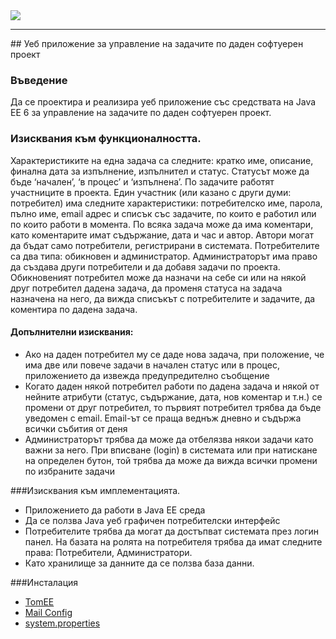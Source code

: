 <img src="http://go.sap.com/_jcr_content/parHeader/header/image.adapt.tablet.png/1431534986128.png" />
<hr/>
## Уеб приложение за управление на задачите по даден софтуерен проект

### Въведение
Да се проектира и реализира уеб приложение със средствата на Java EE 6 за управление
на задачите по даден софтуерен проект.

### Изисквания към функционалността.
Характеристиките на една задача са следните: кратко име, описание, финална дата за
изпълнение, изпълнител и статус. Статусът може да бъде ‘начален’, ‘в процес’ и
‘изпълнена’. По задачите работят участниците в проекта. Един участник (или казано с
други думи: потребител) има следните характеристики: потребителско име, парола, пълно
име, email адрес и списък със задачите, по които е работил или по които работи в момента.
По всяка задача може да има коментари, като коментарите имат съдържание, дата и час и
автор. Автори могат да бъдат само потребители, регистрирани в системата.
Потребителите са два типа: обикновен и администратор. Администраторът има право да
създава други потребители и да добавя задачи по проекта. Обикновеният потребител може
да назначи на себе си или на някой друг потребител дадена задача, да променя статуса на
задача назначена на него, да вижда списъкът с потребителите и задачите, да коментира по
дадена задача.

#### Допълнителни изисквания:
<ul>
	<li>
		Ако на даден потребител му се даде нова задача, при положение, че има две или
		повече задачи в начален статус или в процес, приложението да извежда
		предупредително съобщение
	</li>
	<li>
		Когато даден някой потребител работи по дадена задача и някой от нейните
		атрибути (статус, съдържание, дата, нов коментар и т.н.) се промени от друг
		потребител, то първият потребител трябва да бъде уведомен с email. Email-ът се
		праща веднъж дневно и съдържа всички събития от деня
	</li>
	<li>
		Администраторът трябва да може да отбелязва някои задачи като важни за него. При
		вписване (login) в системата или при натискане на определен бутон, той трябва да
		може да вижда всички промени по избраните задачи
	</li>
</ul>

###Изисквания към имплементацията.
<ul>
	<li>
		Приложението да работи в Java EE среда
	</li>
	<li>
		Да се ползва Java уеб графичен потребителски интерфейс
	</li>
	<li>	
		Потребителите трябва да могат да достъпват системата през логин панел. На базата
		на ролята на потребителя трябва да имат следните права: Потребители,
		Администратори.
	</li>	
	<li>
		Като хранилище за данните да се ползва база данни.
	</li>
</ul>

###Инсталация
<ul>
	<li>
		<a href="http://www.apache.org/dyn/closer.cgi/tomee/tomee-1.7.1/apache-tomee-1.7.1-jaxrs.zip" target="_blank">TomEE</a>
	</li>
	<li>
		<a href="https://mobiarch.wordpress.com/2013/06/13/sending-e-mail-using-gmail-smtp-server-and-tomee-1-5-2/" target="_blank">Mail Config</a>
	</li>
	<li>
		<a href="http://stackoverflow.com/questions/23581863/how-to-resolve-a-classloader-related-java-lang-linkageerror-when-sending-email" target="_blank">
		system.properties
		</a>
	</li>
</ul>